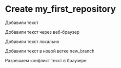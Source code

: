 # Create my_first_repository

Добавили текст 

Добавили текст через веб-браузер 

Добавили текст локально

Добавили текст в новой ветке new_branch

Разрешаем конфликт текст в браузере
